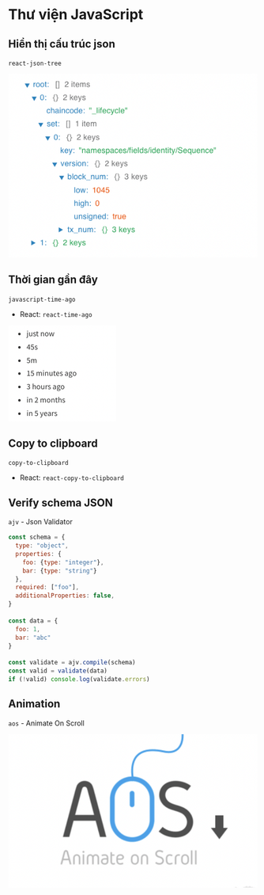 # Thư viện JavaScript

## Hiển thị cấu trúc json

`react-json-tree`

![](json_tree.png)


## Thời gian gần đây

`javascript-time-ago`
  - React: `react-time-ago`

![](javascript-time-ago.png)


## Copy to clipboard

`copy-to-clipboard`
  - React: `react-copy-to-clipboard`


## Verify schema JSON

`ajv` - Json Validator

```js
const schema = {
  type: "object",
  properties: {
    foo: {type: "integer"},
    bar: {type: "string"}
  },
  required: ["foo"],
  additionalProperties: false,
}

const data = {
  foo: 1,
  bar: "abc"
}

const validate = ajv.compile(schema)
const valid = validate(data)
if (!valid) console.log(validate.errors)
```

## Animation

`aos` - Animate On Scroll

![](aos.png)
